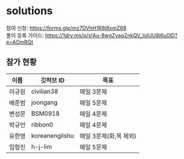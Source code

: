 # solutions

참여 신청: https://forms.gle/mz7DVhH1R8j8xmZ88<br/>
풀이 등록 가이드: https://1drv.ms/p/s!Au-8wgZyaqZnkQV_lolUU8i6u0lD?e=AOmRQt

## 참가 현황
|이름|깃허브 ID|목표|
|------|--------------------|------------|
|이규원|civilian38|매일 3문제|
|배준범|joongang|매일 5문제|
|변성문|BSM0918|매일 4문제|
|박규언|ribbon0|매일 4문제|
|유한영|koreanenglishu|매일 3문제(화,목 제외)|
|임형진|h-j-lim|매일 5문제|
